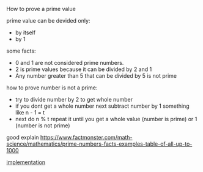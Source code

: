 
How to prove a prime value

prime value can be devided only:
- by itself
- by 1

some facts:
- 0 and 1 are not considered prime numbers.
- 2 is prime values because it can be divided by 2 and 1
- Any number greater than 5 that can be divided by 5 is not prime

how to prove number is not a prime:
- try to divide number by 2 to get whole number
- if you dont get a whole number next subtract number by 1 something like n - 1 = t
- next do n % t repeat it until you get a whole value (number is prime) or 1 (number is not prime)

good explain https://www.factmonster.com/math-science/mathematics/prime-numbers-facts-examples-table-of-all-up-to-1000

[implementation](../../../exercises/basic/IsPrime.scala)
